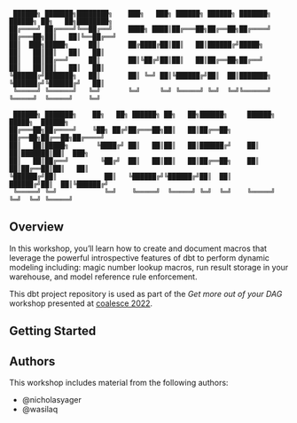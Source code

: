 ```
 ██████╗ ███████╗████████╗    ███╗   ███╗ ██████╗ ██████╗ ███████╗     ██████╗ ██╗   ██╗████████╗
██╔════╝ ██╔════╝╚══██╔══╝    ████╗ ████║██╔═══██╗██╔══██╗██╔════╝    ██╔═══██╗██║   ██║╚══██╔══╝
██║  ███╗█████╗     ██║       ██╔████╔██║██║   ██║██████╔╝█████╗      ██║   ██║██║   ██║   ██║
██║   ██║██╔══╝     ██║       ██║╚██╔╝██║██║   ██║██╔══██╗██╔══╝      ██║   ██║██║   ██║   ██║
╚██████╔╝███████╗   ██║       ██║ ╚═╝ ██║╚██████╔╝██║  ██║███████╗    ╚██████╔╝╚██████╔╝   ██║
 ╚═════╝ ╚══════╝   ╚═╝       ╚═╝     ╚═╝ ╚═════╝ ╚═╝  ╚═╝╚══════╝     ╚═════╝  ╚═════╝    ╚═╝

 ██████╗ ███████╗    ██╗   ██╗ ██████╗ ██╗   ██╗██████╗     ██████╗  █████╗  ██████╗
██╔═══██╗██╔════╝    ╚██╗ ██╔╝██╔═══██╗██║   ██║██╔══██╗    ██╔══██╗██╔══██╗██╔════╝
██║   ██║█████╗       ╚████╔╝ ██║   ██║██║   ██║██████╔╝    ██║  ██║███████║██║  ███╗
██║   ██║██╔══╝        ╚██╔╝  ██║   ██║██║   ██║██╔══██╗    ██║  ██║██╔══██║██║   ██║
╚██████╔╝██║            ██║   ╚██████╔╝╚██████╔╝██║  ██║    ██████╔╝██║  ██║╚██████╔╝
 ╚═════╝ ╚═╝            ╚═╝    ╚═════╝  ╚═════╝ ╚═╝  ╚═╝    ╚═════╝ ╚═╝  ╚═╝ ╚═════╝
```

## Overview

In this workshop, you’ll learn how to create and document macros that leverage the powerful introspective features of dbt to perform dynamic modeling including: magic number lookup macros, run result storage in your warehouse, and model reference rule enforcement.

This dbt project repository is used as part of the _Get more out of your DAG_ workshop presented at [coalesce 2022][coalesce].

## Getting Started



## Authors

This workshop includes material from the following authors:

- @nicholasyager
- @wasilaq


[coalesce]: https://coalesce.getdbt.com/agenda/workshop-get-more-out-of-your-dag